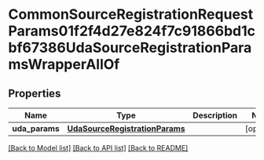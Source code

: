 # CommonSourceRegistrationRequestParams01f2f4d27e824f7c91866bd1cbf67386UdaSourceRegistrationParamsWrapperAllOf


## Properties
Name | Type | Description | Notes
------------ | ------------- | ------------- | -------------
**uda_params** | [**UdaSourceRegistrationParams**](UdaSourceRegistrationParams.md) |  | [optional] 

[[Back to Model list]](../README.md#documentation-for-models) [[Back to API list]](../README.md#documentation-for-api-endpoints) [[Back to README]](../README.md)


